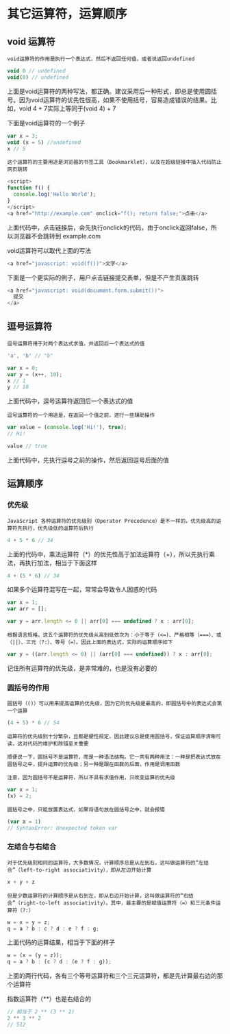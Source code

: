 # 其它运算符，运算顺序

## void 运算符

`void运算符的作用是执行一个表达式，然后不返回任何值，或者说返回undefined`

```javascript
void 0 // undefined
void(0) // undefined
```

上面是void运算符的两种写法，都正确。建议采用后一种形式，即总是使用圆括号。因为void运算符的优先性很高，如果不使用括号，容易造成错误的结果。比如，void 4 + 7实际上等同于(void 4) + 7

下面是void运算符的一个例子

```javascript
var x = 3;
void (x = 5) //undefined
x // 5
```

`这个运算符的主要用途是浏览器的书签工具（Bookmarklet），以及在超级链接中插入代码防止网页跳转`

```javascript
<script>
function f() {
  console.log('Hello World');
}
</script>
<a href="http://example.com" onclick="f(); return false;">点击</a>
```

上面代码中，点击链接后，会先执行onclick的代码，由于onclick返回false，所以浏览器不会跳转到 example.com

void运算符可以取代上面的写法

```javascript
<a href="javascript: void(f())">文字</a>
```

下面是一个更实际的例子，用户点击链接提交表单，但是不产生页面跳转

```javascript
<a href="javascript: void(document.form.submit())">
  提交
</a>
```

## 逗号运算符

`逗号运算符用于对两个表达式求值，并返回后一个表达式的值`

```javascript
'a', 'b' // "b"

var x = 0;
var y = (x++, 10);
x // 1
y // 10
```

上面代码中，逗号运算符返回后一个表达式的值

`逗号运算符的一个用途是，在返回一个值之前，进行一些辅助操作`

```javascript
var value = (console.log('Hi!'), true);
// Hi!

value // true
```

上面代码中，先执行逗号之前的操作，然后返回逗号后面的值

## 运算顺序

### 优先级

`JavaScript 各种运算符的优先级别（Operator Precedence）是不一样的。优先级高的运算符先执行，优先级低的运算符后执行`

```javascript
4 + 5 * 6 // 34
```

上面的代码中，乘法运算符（*）的优先性高于加法运算符（+），所以先执行乘法，再执行加法，相当于下面这样

```javascript
4 + (5 * 6) // 34
```

如果多个运算符混写在一起，常常会导致令人困惑的代码

```javascript
var x = 1;
var arr = [];

var y = arr.length <= 0 || arr[0] === undefined ? x : arr[0];
```

`根据语言规格，这五个运算符的优先级从高到低依次为：小于等于（<=)、严格相等（===）、或（||）、三元（?:）、等号（=）。因此上面的表达式，实际的运算顺序如下`

```javascript
var y = ((arr.length <= 0) || (arr[0] === undefined)) ? x : arr[0];
```

记住所有运算符的优先级，是非常难的，也是没有必要的

### 圆括号的作用

`圆括号（()）可以用来提高运算的优先级，因为它的优先级是最高的，即圆括号中的表达式会第一个运算`

```javascript
(4 + 5) * 6 // 54
```

`运算符的优先级别十分繁杂，且都是硬性规定，因此建议总是使用圆括号，保证运算顺序清晰可读，这对代码的维护和除错至关重要`

`顺便说一下，圆括号不是运算符，而是一种语法结构。它一共有两种用法：一种是把表达式放在圆括号之中，提升运算的优先级；另一种是跟在函数的后面，作用是调用函数`

`注意，因为圆括号不是运算符，所以不具有求值作用，只改变运算的优先级`

```javascript
var x = 1;
(x) = 2;
```

`圆括号之中，只能放置表达式，如果将语句放在圆括号之中，就会报错`

```javascript
(var a = 1)
// SyntaxError: Unexpected token var
```

### 左结合与右结合

`对于优先级别相同的运算符，大多数情况，计算顺序总是从左到右，这叫做运算符的“左结合”（left-to-right associativity），即从左边开始计算`

```javascript
x + y + z
```

`但是少数运算符的计算顺序是从右到左，即从右边开始计算，这叫做运算符的“右结合”（right-to-left associativity）。其中，最主要的是赋值运算符（=）和三元条件运算符（?:）`

```javascript
w = x = y = z;
q = a ? b : c ? d : e ? f : g;
```

上面代码的运算结果，相当于下面的样子

```javascript
w = (x = (y = z));
q = a ? b : (c ? d : (e ? f : g));
```

上面的两行代码，各有三个等号运算符和三个三元运算符，都是先计算最右边的那个运算符

指数运算符（**）也是右结合的

```javascript
// 相当于 2 ** (3 ** 2)
2 ** 3 ** 2
// 512
```

